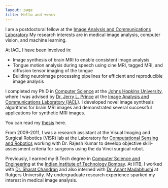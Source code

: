 ```yaml
---
layout: page
title: Hello and नमस्कार
---
```


I am a postdoctoral fellow at the [Image Analysis and Communications Laboratory](http://www.iacl.ece.jhu.edu)
My research interests are in medical image analysis, computer vision, and machine learning.

At IACL I have been involved in:

* Image synthesis of brain MRI to enable consistent image analysis
* Tongue motion analysis during speech using cine MRI, tagged MRI, and diffusion tensor imaging of the tongue
* Building neuroimage processing pipelines for efficient and reproducible image analysis


I completed my Ph.D in [Computer Science](https://www.cs.jhu.edu) at the [Johns Hopkins University](https://www.jhu.edu), where I was advised by [Dr. Jerry L. Prince](http://iacl.ece.jhu.edu/index.php/Prince) at the [Image Analysis and Communications Laboratory (IACL)](https://www.iacl.ece.jhu.edu). I developed novel image synthesis algorithms for brain MRI images and demonstrated several successful applications for synthetic MRI images.

You can read my [thesis](pdfs/thesis-amod-jog-2016.pdf) here.

From 2009-2011, I was a research assistant at the Visual Imaging and Surgical Robotics (VISR) lab at the Laboratory for [Computational Sensing and Robotics](https://www.lcsr.jhu.edu) working with Dr. Rajesh Kumar to develop objective skill-assessment criteria for surgeons using the da Vinci surgical robot.   

Previously, I earned my B.Tech degree in [Computer Science and Engineering](https://www.cse.iitb.ac.in) at the [Indian Institute of Technology Bombay](https://www.iitb.ac.in). At IITB, I worked with [Dr. Sharat Chandran](https://www.cse.iitb.ac.in/~sharat) and also interned with [Dr. Anant Madabhushi](https://www.case.edu/medicine/ccir/faculty/anant-madabhushi-phd.html) at Rutgers University. My undergraduate research experience sparked my interest in medical image analysis.

